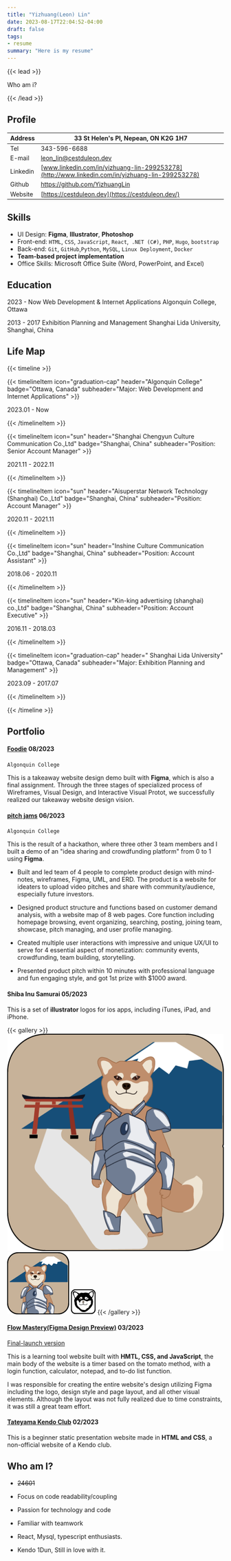 ```yaml
---
title: "Yizhuang(Leon) Lin"
date: 2023-08-17T22:04:52-04:00
draft: false
tags:
- resume
summary: "Here is my resume"
---
```

{{< lead >}}

Who am i?

{{< /lead >}}

## Profile

| Address  | 33 St Helen's Pl, Nepean, ON K2G 1H7                         |
| -------- | ------------------------------------------------------------ |
| Tel      | 343-596-6688                                                 |
| E-mail   | [leon_lin@cestduleon.dev](mailto:leon_lin@cestduleon.dev)    |
| Linkedin | [www.linkedin.com/in/yizhuang-lin-299253278](http://www.linkedin.com/in/yizhuang-lin-299253278) |
| Github   | https://github.com/YizhuangLin                               |
| Website  | [https://cestduleon.dev](https://cestduleon.dev/)            |

## Skills

- UI Design: **Figma**, **Illustrator**, **Photoshop**
- Front-end: `HTML`, `CSS`, `JavaScript`, `React`,`` .NET (C#)``, `PHP`, `Hugo`, `bootstrap`
- Back-end: `Git`, `GitHub`,`Python`, `MySQL`, `Linux Deployment`, `Docker`
- **Team-based project implementation**
- Office Skills: Microsoft Office Suite (Word, PowerPoint, and Excel)

## Education

2023 - Now    Web Development & Internet Applications     Algonquin College, Ottawa

2013 - 2017	Exhibition Planning and Management    Shanghai Lida University, Shanghai, China



## Life Map

{{< timeline >}}



{{< timelineItem icon="graduation-cap" header="Algonquin College" badge="Ottawa, Canada" subheader="Major: Web Development and Internet Applications" >}}

2023.01 - Now 

{{< /timelineItem >}}



{{< timelineItem icon="sun" header="Shanghai Chengyun Culture Communication Co.,Ltd" badge="Shanghai, China" subheader="Position: Senior Account Manager" >}}

2021.11 - 2022.11

{{< /timelineItem >}}



{{< timelineItem icon="sun" header="Aisuperstar Network Technology (Shanghai) Co.,Ltd" badge="Shanghai, China" subheader="Position: Account Manager" >}}

2020.11 - 2021.11

{{< /timelineItem >}}



{{< timelineItem icon="sun" header="Inshine Culture Communication Co.,Ltd" badge="Shanghai, China" subheader="Position: Account Assistant" >}}

2018.06 - 2020.11

{{< /timelineItem >}}



{{< timelineItem icon="sun" header="Kin-king advertising (shanghai) co.,Ltd" badge="Shanghai, China" subheader="Position: Account Executive" >}}

2016.11 - 2018.03

{{< /timelineItem >}}



{{< timelineItem icon="graduation-cap" header=" Shanghai Lida University" badge="Ottawa, Canada" subheader="Major: Exhibition Planning and Management" >}}

2023.09 - 2017.07

{{< /timelineItem >}}

{{< /timeline >}}

 

## Portfolio

#### [Foodie](https://www.figma.com/file/8XLT012kk3b72NmlQ7FMc7/Foodie!?type=design&node-id=243%3A499&mode=design&t=3Z8MUCBdiLmP4kay-1)     08/2023

`Algonquin College`

This is a takeaway website design demo built with **Figma**, which is also a final assignment. Through the three stages of specialized process of Wireframes, Visual Design, and Interactive Visual Protot, we successfully realized our takeaway website design vision.



#### [pitch jams](https://www.figma.com/file/8mCtOuMuFG8mh82IaZElK2/Pitch-Jams?type=design&node-id=0%3A1&mode=design&t=pXRyjQa4oyH910tc-1)     06/2023

`Algonquin College`

This is the result of a hackathon, where three other 3 team members and I built a demo of an "idea sharing and crowdfunding platform" from 0 to 1 using **Figma**.

- Built and led team of 4 people to complete product design with mind-notes, wireframes, Figma, UML, and ERD. The product is a website for ideaters to upload video pitches and share with community/audience, especially future investors.

- Designed product structure and functions based on customer demand analysis, with a website map of 8 web pages. Core function including homepage browsing, event organizing, searching, posting, joining team, showcase, pitch managing, and user profile managing.

- Created multiple user interactions with impressive and unique UX/UI to serve for 4 essential aspect of monetization: community events, crowdfunding, team building, storytelling.

- Presented product pitch within 10 minutes with professional language and fun engaging style, and got 1st prize with $1000 award.

  

#### Shiba Inu Samurai     05/2023

This is a set of **illustrator** logos for ios apps, including iTunes, iPad, and iPhone.

{{< gallery >}}
  <img src="gallery/512px-itunes-icon.png" class="grid-w40" />
  <img src="gallery/144px-ipad-icon.png" class="grid-w22" />
  <img src="gallery/57px-iphone-icon.png" class="grid-w14" />
{{< /gallery >}}



#### [Flow Mastery(Figma Design Preview)](https://www.figma.com/file/uik2hAOX8okeGLnXrF62zj/FlowMastery?type=design&node-id=0%3A1&mode=design&t=pGpbO9NW0ra1nEdW-1)     03/2023

[Final-launch version](https://flowmastery.netlify.app/)

This is a learning tool website built with **HMTL, CSS, and JavaScript**, the main body of the website is a timer based on the tomato method, with a login function, calculator, notepad, and to-do list function.

I was responsible for creating the entire website's design utilizing Figma including the logo, design style and page layout, and all other visual elements.  Although the layout was not fully realized due to time constraints, it was still a great team effort.

#### [Tateyama Kendo Club]([https://tateyama-kendo-club.netlify.app](https://tateyama-kendo-club.netlify.app/))    02/2023

This is a beginner static presentation website made in **HTML and CSS**, a non-official website of a Kendo club.



## Who am I?

- ~~24601~~

- Focus on code readability/coupling
- Passion for technology and code
- Familiar with teamwork
- React, Mysql, typescript enthusiasts.
- Kendo 1Dun, Still in love with it.